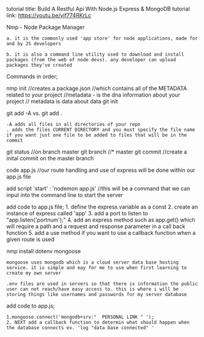 tutorial title: Build A Restful Api With Node.js Express & MongoDB
tutorial link: https://youtu.be/vjf774RKrLc

Nmp - Node Package Manager

    a. it is the commonly used 'app store' for node applications, made for and by JS developers

    b. it is also a command line utility used to download and install packages (from the web of node devs). any developer can upload packages they've created



Commands in order;

nmp init
        //creates a package.json 
        //which contains all of the METADATA related to your project
        //metadata - is the dna information about your project 
        // metadata is data about data
git init

git add -A vs. git add .

    -A adds all files in all directories of your repo
    . adds the files CURRENT DIRECTORY and you must specify the file name if you want just one file to be added to files that will be in the commit


git status //on branch master
git branch  //* master
git commit //create a inital commit on the master branch

code app.js //our route handling and use of express will be done within our app.js file

add script 'start' : 'nodemon app.js' //this will be a command that we can input into the command line to start the server 

add code to app.js file;
    1. define the express variable as a const
    2. create an instance of express called 'app'
    3. add a port to listen to "app.listen('portnum');"
    4. add an express method such as app.get() which will require a path and a request and response parameter in a call back function
    5. add a use method if you want to use a callback function when a given route is used

nmp install dotenv mongoose

    mongoose uses mongodb which is a cloud server data base hosting service. it is simple and eay for me to use when first learning to create my own server

    .env files are used in servers so that there is information the public user can not reach/have easy access to. this is where i will be storing things like usernames and passwords for my server database


add code to app.js;

    1.mongoose.connect('mongodb+srv:"  PERSONAL LINK " ');
    2. NEXT add a callback function to determin what should happen when the database connects ex. 'log "data base connected" '